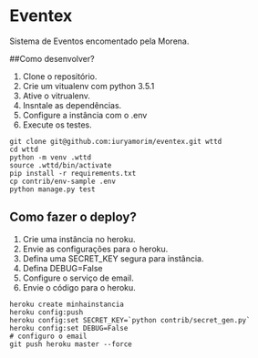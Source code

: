 # Eventex

Sistema de Eventos encomentado pela Morena.

##Como desenvolver?

1. Clone o repositório.
2. Crie um vitualenv com python 3.5.1
3. Ative o vitrualenv.
4. Insntale as dependências.
5. Configure a instância com o .env
6. Execute os testes.

```console
git clone git@github.com:iuryamorim/eventex.git wttd
cd wttd
python -m venv .wttd
source .wttd/bin/activate
pip install -r requirements.txt
cp contrib/env-sample .env
python manage.py test
```

## Como fazer o deploy?

1. Crie uma instância no heroku.
2. Envie as configurações para o heroku.
3. Defina uma SECRET_KEY segura para instância.
4. Defina DEBUG=False
5. Configure o serviço de email.
6. Envie o código para o heroku.

```console
heroku create minhainstancia
heroku config:push
heroku config:set SECRET_KEY=`python contrib/secret_gen.py`
heroku config:set DEBUG=False
# configuro o email
git push heroku master --force
```
